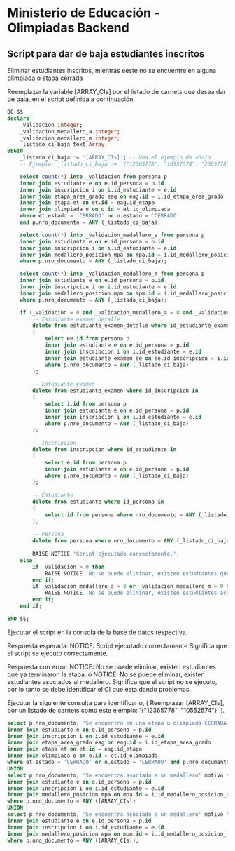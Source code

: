 # Ministerio de Educación - Olimpiadas Backend

## Script para dar de baja estudiantes inscritos
Eliminar estudiantes inscritos, mientras eeste no se encuentre en alguna olimpiada o etapa cerrada

Reemplazar la variable [ARRAY_CIs] por el listado de carnets que desea dar de baja, en el script definida a continuación.

```sql
DO $$
declare
	_validacion integer;
	_validacion_medallero_a integer;
	_validacion_medallero_m integer;
	_listado_ci_baja text Array;
BEGIN
	_listado_ci_baja := '[ARRAY_CIs]'; -- Vea el ejemplo de abajo
	-- Ejemplo: _listado_ci_baja := '{"12365778", "10552574", "2365778", "12365709", "552574", "466542", "451012", "8466542", "365709"}';

	select count(*) into _validacion from persona p 
	inner join estudiante e on e.id_persona = p.id 
	inner join inscripcion i on i.id_estudiante = e.id 
	inner join etapa_area_grado eag on eag.id = i.id_etapa_area_grado 
	inner join etapa et on et.id = eag.id_etapa 
	inner join olimpiada o on o.id = et.id_olimpiada
	where et.estado = 'CERRADO' or o.estado = 'CERRADO' 
	and p.nro_documento = ANY (_listado_ci_baja);

	select count(*) into _validacion_medallero_a from persona p 
	inner join estudiante e on e.id_persona = p.id 
	inner join inscripcion i on i.id_estudiante = e.id 
	inner join medallero_posicion mpa on mpa.id = i.id_medallero_posicion_automatica
	where p.nro_documento = ANY (_listado_ci_baja);

	select count(*) into _validacion_medallero_m from persona p 
	inner join estudiante e on e.id_persona = p.id 
	inner join inscripcion i on i.id_estudiante = e.id 
	inner join medallero_posicion mpm on mpm.id = i.id_medallero_posicion_manual
	where p.nro_documento = ANY (_listado_ci_baja);

	if (_validacion = 0 and _validacion_medallero_a = 0 and _validacion_medallero_m = 0) then
		-- Estudiante examen detalle
		delete from estudiante_examen_detalle where id_estudiante_examen in 
		(
			select ee.id from persona p 
			inner join estudiante e on e.id_persona = p.id 
			inner join inscripcion i on i.id_estudiante = e.id
			inner join estudiante_examen ee on ee.id_inscripcion = i.id 
			where p.nro_documento = ANY (_listado_ci_baja)
		);
	
		-- Estudiante examen
		delete from estudiante_examen where id_inscripcion in 
		(
			select i.id from persona p 
			inner join estudiante e on e.id_persona = p.id 
			inner join inscripcion i on i.id_estudiante = e.id 
			where p.nro_documento = ANY (_listado_ci_baja)
		);
		
		-- Inscripcion
		delete from inscripcion where id_estudiante in 
		(
			select e.id from persona p 
			inner join estudiante e on e.id_persona = p.id  
			where p.nro_documento = ANY (_listado_ci_baja)
		);
		
		-- Estudiante
		delete from estudiante where id_persona in 
		(
			select id from persona where nro_documento = ANY (_listado_ci_baja)
		);
		
		-- Persona
		delete from persona where nro_documento = ANY (_listado_ci_baja);
	
		RAISE NOTICE 'Script ejecutado correctamente.';
	else 
		if _validacion > 0 then
			RAISE NOTICE 'No se puede eliminar, existen estudiantes que ya terminaron la etapa.';
		end if;
		if _validacion_medallero_a > 0 or _validacion_medallero_m > 0 then
			RAISE NOTICE 'No se puede eliminar, existen estudiantes asociados al medallero.';
		end if;
	end if;

END $$;

```
Ejecutar el script en la consola de la base de datos respectiva.

Respuesta esperada: 
NOTICE:  Script ejecutado correctamente
Significa que el script se ejecuto correctamente.

Respuesta con error: 
NOTICE:  No se puede eliminar, existen estudiantes que ya terminaron la etapa.
ó
NOTICE:  No se puede eliminar, existen estudiantes asociados al medallero.
Significa que el script no se ejecuto, por lo tanto se debe identificar el CI que esta dando problemas.

Ejecutar la siguiente consulta para identificarlo, ( Reemplazar [ARRAY_CIs], por un listado de carnets como este ejemplo: '{"12365778", "10552574"}' ).

```sql
select p.nro_documento, 'Se encuentra en una etapa u olimpiada CERRADA' motivo from persona p 
inner join estudiante e on e.id_persona = p.id 
inner join inscripcion i on i.id_estudiante = e.id 
inner join etapa_area_grado eag on eag.id = i.id_etapa_area_grado 
inner join etapa et on et.id = eag.id_etapa 
inner join olimpiada o on o.id = et.id_olimpiada
where et.estado = 'CERRADO' or o.estado = 'CERRADO' and p.nro_documento = ANY ([ARRAY_CIs])
UNION
select p.nro_documento, 'Se encuentra asociado a un medallero' motivo from persona p 
inner join estudiante e on e.id_persona = p.id 
inner join inscripcion i on i.id_estudiante = e.id 
inner join medallero_posicion mpa on mpa.id = i.id_medallero_posicion_automatica
where p.nro_documento = ANY ([ARRAY_CIs])
UNION
select p.nro_documento, 'Se encuentra asociado a un medallero' motivo from persona p 
inner join estudiante e on e.id_persona = p.id 
inner join inscripcion i on i.id_estudiante = e.id 
inner join medallero_posicion mpm on mpm.id = i.id_medallero_posicion_manual
where p.nro_documento = ANY ([ARRAY_CIs]);
```